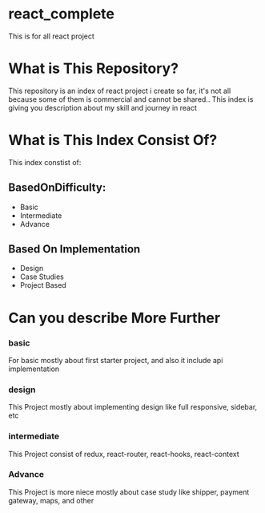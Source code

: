 # react_complete
This is for all react project


# What is This Repository?

This repository is an index of react project i create so far, it's not all because some of them is commercial and cannot be shared.. 
This index is giving you description about my skill and journey in react


# What is This Index Consist Of?

This index constist of:
## BasedOnDifficulty:
<ul>
<li>Basic</li>
<li>Intermediate</li>
<li>Advance</li>
</ul>

## Based On Implementation
<ul>
<li>Design</li>
<li>Case Studies</li>
<li>Project Based</li>
</ul>


# Can you describe More Further

### basic

For basic mostly about first starter project, and also it include api implementation


### design

This Project mostly about implementing design like full responsive, sidebar, etc


### intermediate

This Project consist of redux,  react-router, react-hooks, react-context

### Advance

This Project is more niece mostly about case study like shipper, payment gateway, maps, and other

